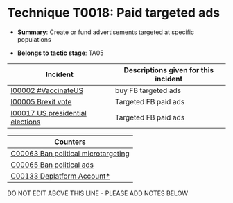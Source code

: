 # Technique T0018: Paid targeted ads

* **Summary**: Create or fund advertisements targeted at specific populations

* **Belongs to tactic stage**: TA05


| Incident | Descriptions given for this incident |
| -------- | -------------------- |
| [I00002 #VaccinateUS](../incidents/I00002.md) | buy FB targeted ads |
| [I00005 Brexit vote](../incidents/I00005.md) | Targeted FB paid ads |
| [I00017 US presidential elections](../incidents/I00017.md) | Targeted FB paid ads |



| Counters |
| -------- |
| [C00063 Ban political microtargeting](../counters/C00063.md) |
| [C00065 Ban political ads](../counters/C00065.md) |
| [C00133 Deplatform Account*](../counters/C00133.md) |


DO NOT EDIT ABOVE THIS LINE - PLEASE ADD NOTES BELOW